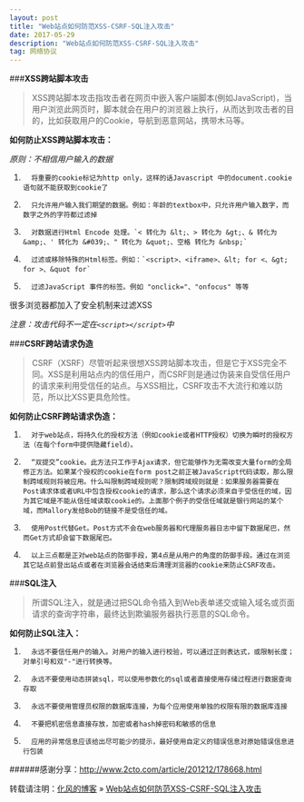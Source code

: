 ```yaml
---
layout: post
title: "Web站点如何防范XSS-CSRF-SQL注入攻击"
date: 2017-05-29
description: "Web站点如何防范XSS-CSRF-SQL注入攻击"
tag: 网络协议
---
```

﻿###**XSS跨站脚本攻击**

> XSS跨站脚本攻击指攻击者在网页中嵌入客户端脚本(例如JavaScript)，当用户浏览此网页时，脚本就会在用户的浏览器上执行，从而达到攻击者的目的，比如获取用户的Cookie，导航到恶意网站，携带木马等。

**如何防止XSS跨站脚本攻击：**

*原则：不相信用户输入的数据*       

1.       将重要的cookie标记为http only，这样的话Javascript 中的document.cookie语句就不能获取到cookie了
2.       只允许用户输入我们期望的数据。例如：年龄的textbox中，只允许用户输入数字，而数字之外的字符都过滤掉
3.       对数据进行Html Encode 处理。`< 转化为 &lt;、> 转化为 &gt;、& 转化为 &amp;、' 转化为 &#039;、" 转化为 &quot;、空格 转化为 &nbsp;`
4.       过滤或移除特殊的Html标签。例如：`<script>、<iframe>、&lt; for <、&gt; for >、&quot for`
5.       过滤JavaScript 事件的标签。例如 "onclick="、"onfocus" 等等
很多浏览器都加入了安全机制来过滤XSS

 *注意：攻击代码不一定在`<script></script>`中*

###**CSRF跨站请求伪造**

> CSRF（XSRF）尽管听起来很想XSS跨站脚本攻击，但是它于XSS完全不同。XSS是利用站点内的信任用户，而CSRF则是通过伪装来自受信任用户的请求来利用受信任的站点。与XSS相比，CSRF攻击不大流行和难以防范，所以比XSS更具危险性。

**如何防止CSRF跨站请求伪造：**

1.       对于web站点，将持久化的授权方法（例如cookie或者HTTP授权）切换为瞬时的授权方法（在每个form中提供隐藏field）。
2.       “双提交”cookie。此方法只工作于Ajax请求，但它能够作为无需改变大量form的全局修正方法。如果某个授权的cookie在form post之前正被JavaScript代码读取，那么限制跨域规则将被应用。什么叫限制跨域规则呢？限制跨域规则就是：如果服务器需要在Post请求体或者URL中包含授权cookie的请求，那么这个请求必须来自于受信任的域，因为其它域是不能从信任域读取cookie的。上面那个例子的受信任域就是银行网站的某个域，而Mallory发给Bob的链接不是受信任的域。
3.       使用Post代替Get。Post方式不会在web服务器和代理服务器日志中留下数据尾巴，然而Get方式却会留下数据尾巴。
4.       以上三点都是正对web站点的防御手段，第4点是从用户的角度的防御手段。通过在浏览其它站点前登出站点或者在浏览器会话结束后清理浏览器的cookie来防止CSRF攻击。


###**SQL注入**

> 所谓SQL注入，就是通过把SQL命令插入到Web表单递交或输入域名或页面请求的查询字符串，最终达到欺骗服务器执行恶意的SQL命令。


**如何防止SQL注入：**

1.       永远不要信任用户的输入。对用户的输入进行校验，可以通过正则表达式，或限制长度；对单引号和双"-"进行转换等。
2.       永远不要使用动态拼装sql，可以使用参数化的sql或者直接使用存储过程进行数据查询存取
3.       永远不要使用管理员权限的数据库连接，为每个应用使用单独的权限有限的数据库连接
4.       不要把机密信息直接存放，加密或者hash掉密码和敏感的信息
5.       应用的异常信息应该给出尽可能少的提示，最好使用自定义的错误信息对原始错误信息进行包装

######感谢分享：http://www.2cto.com/article/201212/178668.html

转载请注明：[化风的博客](http://xinchanghao.github.io) » [Web站点如何防范XSS-CSRF-SQL注入攻击](/2017/05/Web站点如何防范XSS-CSRF-SQL注入攻击/)  
